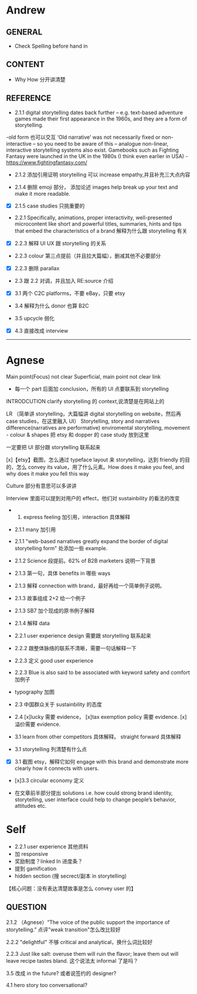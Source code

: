 # Andrew

## GENERAL

- Check Spelling before hand in

## CONTENT

- Why How 分开讲清楚

## REFERENCE

- 2.1.1 digital storytelling dates back further – e.g. text-based adventure games made their first appearance in the 1960s, and they are a form of storytelling.

-old form 也可以交互 ‘Old narrative’ was not necessarily fixed or non-interactive – so you need to be aware of this – analogue non-linear, interactive storytelling systems also exist. Gamebooks such as Fighting Fantasy were launched in the UK in the 1980s (I think even earlier in USA) - https://www.fightingfantasy.com/

- 2.1.2 添加引用证明 storytelling 可以 increase empathy,并且补充三大点内容

- 2.1.4 删除 emoji 部分， 添加论述 images help break up your text and make it more readable.

- [x] 2.1.5 case studies 只挑重要的

- 2.2.1 Specifically, animations, proper interactivity, well-presented microcontent like short and powerful titles, summaries, hints and tips that embed the characteristics of a brand 解释为什么跟 storytelling 有关

- [x] 2.2.3 解释 UI UX 跟 storytelling 的关系

- 2.2.3 colour 第三点提前（并且拉大篇幅），删减其他不必要部分

- [x] 2.2.3 删除 parallax

- 2.3 跟 2.2 对调，并且加入 RE:source 介绍

- [x] 3.1 两个 C2C platforms，不要 eBay，只要 etsy

- 3.4 解释为什么 donor 也算 B2C

- 3.5 upcycle 弱化

- [x] 4.3 直接改成 interview

---

# Agnese

Main point(Focus) not clear
Superficial, main point not clear
link

- 每一个 part 后面加 conclusion，所有的 UI 点要联系到 storytelling

INTRODCUTION
clarify storytelling 的 context,说清楚是在网站上的

LR
（简单讲 storytelling，大篇幅讲 digital storytelling on website，然后再 case studies，在这里融入 UI）
Storytelling, story and narratives difference(narratives are performative)
enviromental storytelling, movement - colour & shapes
把 etsy 和 dopper 的 case study 放到这里

一定要把 UI 部分跟 storytelling 联系起来

[x]【etsy】截图，怎么通过 typeface layout 来 storytelling，达到 friendly 的目的，怎么 convey its value，用了什么元素。How does it make you feel, and why does it make you fell this way

Culture 部分有意思可以多讲讲

Interview 里面可以提到对用户的 effect，他们对 sustainbility 的看法的改变

- 1. express feeling 加引用，interaction 具体解释

- 2.1.1 many 加引用
- 2.1.1 "web-based narratives greatly expand the border of digital storytelling form" 处添加一些 example.
- 2.1.2 Science 段提前。62% of B2B marketers 说明一下背景
- 2.1.3 第一句，具体 benefits in 哪些 ways
- 2.1.3 解释 connection with brand，最好再给一个简单例子说明。
- 2.1.3 故事组成 2+2 给一个例子
- 2.1.3 SB7 加个现成的原书例子解释
- 2.1.4 解释 data
- 2.2.1 user experience design 需要跟 storytelling 联系起来
- 2.2.2 跟整体脉络的联系不清晰，需要一句话解释一下
- 2.2.3 定义 good user experience
- 2.2.3 Blue is also said to be associated with keyword safety and comfort 加例子
- typography 加图
- 2.3 中国群众关于 sustainbility 的态度
- 2.4 [x]lucky 需要 evidence， [x]tax exemption policy 需要 evidence. [x]溢价需要 evidence.
- 3.1 learn from other competitors 具体解释。 straight forward 具体解释
- 3.1 storytelling 列清楚有什么点
- [x] 3.1 截图 etsy，解释它如何 engage with this brand and demonstrate more clearly how it connects with users.
- [x]3.3 circular economy 定义

- 在文章前半部分提出 solutions i.e. how could strong brand identity, storytelling, user interface could help to change people’s behavior, attitudes etc.

# Self

- 2.2.1 user experience 其他资料
- 加 responsive
- 奖励制度？linked In 进度条？
- 提到 gamification
- hidden section (搜 secrect/副本 in storytelling)

【核心问题：没有表达清楚故事是怎么 convey user 的】

## QUESTION

2.1.2 （Agnese）“The voice of the public support the importance of storytelling.” 点评"weak transition"怎么改比较好

2.2.2 "delightful" 不够 critical and analytical，换什么词比较好

2.2.3 Just like salt: overuse them will ruin the flavor; leave them out will leave recipe tastes bland. 这个说法太 informal 了是吗？

3.5 改成 in the future? 或者说签约的 designer?

4.1 hero story too conversational?
